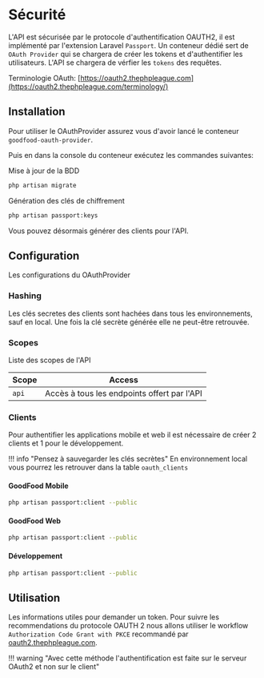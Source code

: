 # Sécurité

L'API est sécurisée par le protocole d'authentification OAUTH2, il est implémenté par l'extension Laravel `Passport`. Un conteneur dédié sert de `OAuth Provider` qui se chargera de créer les tokens et d'authentifier les utilisateurs. L'API se chargera de vérfier les `tokens` des requêtes.

Terminologie OAuth: [https://oauth2.thephpleague.com](https://oauth2.thephpleague.com/terminology/)

## Installation

Pour utiliser le OAuthProvider assurez vous d'avoir lancé le conteneur `goodfood-oauth-provider`.

Puis en dans la console du conteneur exécutez les commandes suivantes:

Mise à jour de la BDD

```bash
php artisan migrate
```

Génération des clés de chiffrement

```bash
php artisan passport:keys
```

Vous pouvez désormais générer des clients pour l'API.

## Configuration

Les configurations du OAuthProvider

### Hashing

Les clés secretes des clients sont hachées dans tous les environnements, sauf en local. Une fois la clé secrète générée elle ne peut-être retrouvée.

### Scopes

Liste des scopes de l'API

|Scope|Access|
|-|-|
|`api`|Accès à tous les endpoints offert par l'API|


### Clients 

Pour authentifier les applications mobile et web il est nécessaire de créer 2 clients et 1 pour le développement.

!!! info "Pensez à sauvegarder les clés secrètes"
    En environnement local vous pourrez les retrouver dans la table `oauth_clients`

#### GoodFood Mobile

```bash
php artisan passport:client --public
```

#### GoodFood Web

```bash
php artisan passport:client --public
```

#### Développement

```bash
php artisan passport:client --public
```




## Utilisation

Les informations utiles pour demander un token. Pour suivre les recommendations du protocole OAUTH 2 nous allons utiliser le workflow `Authorization Code Grant with PKCE` recommandé par [oauth2.thephpleague.com](https://oauth2.thephpleague.com/authorization-server/which-grant/).

!!! warning "Avec cette méthode l'authentification est faite sur le serveur OAuth2 et non sur le client"



